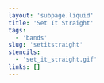 ```yaml
---
layout: 'subpage.liquid'
title: 'Set It Straight'
tags:
  - 'bands'
slug: 'setitstraight'
stencils:
  - 'set_it_straight.gif'
links: []
---
```

